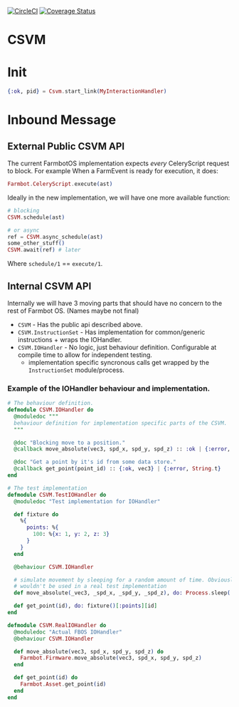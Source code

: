 [![CircleCI](https://circleci.com/gh/FarmBot-Labs/CeleryScript-Runtime/tree/master.svg?style=svg)](https://circleci.com/gh/FarmBot-Labs/CeleryScript-Runtime/tree/master)
[![Coverage Status](https://coveralls.io/repos/github/FarmBot-Labs/CeleryScript-Runtime/badge.svg?branch=master)](https://coveralls.io/github/FarmBot-Labs/CeleryScript-Runtime?branch=master)

# CSVM

# Init

```elixir
{:ok, pid} = Csvm.start_link(MyInteractionHandler)
```

# Inbound Message

## External Public CSVM API

The current FarmbotOS implementation expects _every_ CeleryScript request to block.
For example When a FarmEvent is ready for execution, it does:
```elixir
Farmbot.CeleryScript.execute(ast)
```

Ideally in the new implementation, we will have one more available function:
```elixir
# blocking
CSVM.schedule(ast)

# or async
ref = CSVM.async_schedule(ast)
some_other_stuff()
CSVM.await(ref) # later
```

Where `schedule/1` == `execute/1`.

## Internal CSVM API
Internally we will have 3 moving parts that should have no concern to
the rest of Farmbot OS. (Names maybe not final)

* `CSVM` - Has the public api described above.
* `CSVM.InstructionSet` - Has implementation for common/generic instructions + wraps the IOHandler.
* `CSVM.IOHandler` - No logic, just behaviour definition. Configurable at compile time to allow for independent testing.
  * implementation specific syncronous calls get wrapped by the `InstructionSet` module/process.

### Example of the IOHandler behaviour and implementation.
```elixir
# The behaviour definition.
defmodule CSVM.IOHandler do
  @moduledoc """
  behaviour definition for implementation specific parts of the CSVM.
  """

  @doc "Blocking move to a position."
  @callback move_absolute(vec3, spd_x, spd_y, spd_z) :: :ok | {:error, String.t}

  @doc "Get a point by it's id from some data store."
  @callback get_point(point_id) :: {:ok, vec3} | {:error, String.t}
end

# The test implementation
defmodule CSVM.TestIOHandler do
  @moduledoc "Test implementation for IOHandler"

  def fixture do
    %{
      points: %{
        100: %{x: 1, y: 2, z: 3}
      }
    }
  end

  @behaviour CSVM.IOHandler

  # simulate movement by sleeping for a random amount of time. Obviously this
  # wouldn't be used in a real test implementation
  def move_absolute(_vec3, _spd_x, _spd_y, _spd_z), do: Process.sleep(:rand.uniform(5000))

  def get_point(id), do: fixture()[:points][id]
end

defmodule CSVM.RealIOHandler do
  @moduledoc "Actual FBOS IOHandler"
  @behaviour CSVM.IOHandler

  def move_absolute(vec3, spd_x, spd_y, spd_z) do
    Farmbot.Firmware.move_absolute(vec3, spd_x, spd_y, spd_z)
  end

  def get_point(id) do
    Farmbot.Asset.get_point(id)
  end
end
```
